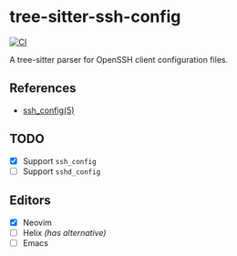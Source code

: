 # tree-sitter-ssh-config

[![CI][badge]](https://github.com/ObserverOfTime/tree-sitter-ssh-config/actions)

A tree-sitter parser for OpenSSH client configuration files.

## References

* [ssh_config(5)](https://man.openbsd.org/ssh_config)

## TODO

* [x] Support `ssh_config`
* [ ] Support `sshd_config`

## Editors

- [x] Neovim
- [ ] Helix _(has alternative)_
- [ ] Emacs

[badge]: https://badgen.net/github/checks/ObserverOfTime/tree-sitter-ssh-config?label=CI&icon=github
